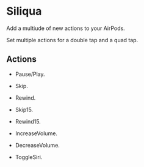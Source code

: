 # Siliqua

Add a multiude of new actions to your AirPods.

Set multiple actions for a double tap and a quad tap.

## Actions

* Pause/Play.

* Skip.

* Rewind.

* Skip15.

* Rewind15.

* IncreaseVolume.

* DecreaseVolume.

* ToggleSiri.
